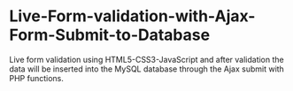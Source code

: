 # Live-Form-validation-with-Ajax-Form-Submit-to-Database
Live form validation using HTML5-CSS3-JavaScript and after validation the data will be inserted into the MySQL database through the Ajax submit with PHP functions. 
